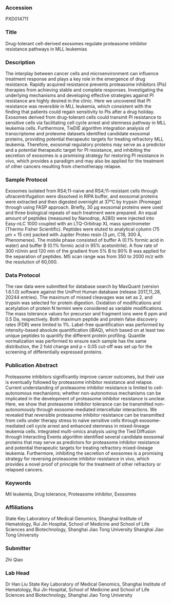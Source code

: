 ### Accession
PXD014711

### Title
Drug-tolerant cell-derived exosomes regulate proteasome inhibitor resistance pathways in MLL leukemias

### Description
The interplay between cancer cells and microenvironment can influence treatment response and plays a key role in the emergence of drug resistance. Rapidly acquired resistance prevents proteasome inhibitors (PIs) therapies from achieving stable and complete responses. Investigating the underlying mechanisms and developing effective strategies against PI resistance are highly desired in the clinic. Here we uncovered that PI resistance was reversible in MLL leukemia, which consistent with the finding that patients could regain sensitivity to PIs after a drug holiday. Exosomes derived from drug-tolerant cells could transmit PI resistance to sensitive cells via facilitating cell cycle arrest and stemness pathway in MLL leukemia cells. Furthermore, TieDIE algorithm integration analysis of transcriptome and proteome datasets identified candidate exosomal proteins, providing potential therapeutic targets for treating refractory MLL leukemia. Therefore, exosomal regulatory proteins may serve as a predictor and a potential therapeutic target for PI resistance, and inhibiting the secretion of exosomes is a promising strategy for restoring PI resistance in vivo, which provides a paradigm and may also be applied for the treatment of other cancers resulting from chemotherapy relapse.

### Sample Protocol
Exosomes isolated from RS4;11-naive and RS4;11-resistant cells through ultracentrifugation were dissolved in RIPA buffer, and exosomal proteins were extracted and then digested overnight at 37°C by trypsin (Promega) through using FASP approach. Briefly, 30 μg exosomal proteins were used and three biological repeats of each treatment were prepared. An equal amount of peptides (measured by Nanodrop, A280) were injected into Easy-nLC 1000 coupled with an LTQ-Orbitrap XL mass spectrometer (Thermo Fisher Scientific). Peptides were eluted to analytical column (75 µm × 15 cm) packed with Jupiter Proteo resin (3 µm, C18, 300 Å, Phenomenex). The mobile phase consisted of buffer A (0.1% formic acid in water) and buffer B (0.1% formic acid in 95% acetonitrile). A flow rate of 300 nl/min and 120 min of the gradient from 5% B to 90% B was applied for the separation of peptides. MS scan range was from 350 to 2000 m/z with the resolution of 60,000.

### Data Protocol
The raw data were submitted for database search by MaxQuant (version 1.6.1.0) software against the UniProt Human database (release 2017_11_28, 20244 entries). The maximum of missed cleavages was set as 2, and trypsin was selected for protein digestion. Oxidation of modifications and acetylation of protein N termini were considered as variable modifications. The mass tolerance values for precursor and fragment ions were 6 ppm and 0.5 Da, respectively. Both maximum peptide and protein false discovery rates (FDR) were limited to 1%. Label-free quantification was performed by intensity-based absolute quantification (iBAQ), which based on at least two unique peptides to quantify the different protein profiling. Quantile normalization was performed to ensure each sample has the same distribution, the 2 fold change and p < 0.05 cut-off was set up for the screening of differentially expressed proteins.

### Publication Abstract
Proteasome inhibitors significantly improve cancer outcomes, but their use is eventually followed by proteasome inhibitor resistance and relapse. Current understanding of proteasome inhibitor resistance is limited to cell-autonomous mechanisms; whether non-autonomous mechanisms can be implicated in the development of proteasome inhibitor resistance is unclear. Here, we show that proteasome inhibitor tolerance can be transmitted non-autonomously through exosome-mediated intercellular interactions. We revealed that reversible proteasome inhibitor resistance can be transmitted from cells under therapy stress to na&#xef;ve sensitive cells through exosome-mediated cell cycle arrest and enhanced stemness in mixed-lineage leukemia cells. Integrated multi-omics analysis using the Tied Diffusion through Interacting Events algorithm identified several candidate exosomal proteins that may serve as predictors for proteasome inhibitor resistance and potential therapeutic targets for treating refractory mixed-lineage leukemia. Furthermore, inhibiting the secretion of exosomes is a promising strategy for reversing proteasome inhibitor resistance in vivo, which provides a novel proof of principle for the treatment of other refractory or relapsed cancers.

### Keywords
Mll leukemia, Drug tolerance, Proteasome inhibitor, Exosomes

### Affiliations
State Key Laboratory of Medical Genomics, Shanghai Institute of Hematology, Rui Jin Hospital, School of Medicine and School of Life Sciences and Biotechnology, Shanghai Jiao Tong University
Shanghai Jiao Tong University

### Submitter
Zhi Qiao

### Lab Head
Dr Han Liu
State Key Laboratory of Medical Genomics, Shanghai Institute of Hematology, Rui Jin Hospital, School of Medicine and School of Life Sciences and Biotechnology, Shanghai Jiao Tong University


